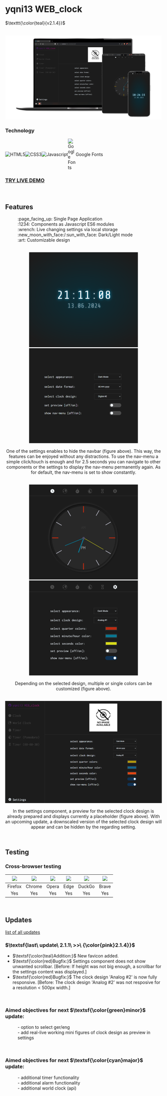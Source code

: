 # yqni13 WEB_clock
$\texttt{\color{teal}{v2.1.4}}$

<br>

<div align="center">
    <img alt="picture unable to display" src="assets/img/responsive_design.png">
</div>

### Technology 

<div style="display:flex; align-items:center;">
    <img alt="HTML5" src="https://img.shields.io/badge/-HTML5-E44D26?style=flat&logo=html5&logoColor=white">
    <img alt="CSS3" src="https://img.shields.io/badge/-CSS3-2965f1?style=flat&logo=css3&logoColor=white">
    <img alt="Javascript" src="https://img.shields.io/badge/-JavaScript-F0DB4F?style=flat&logo=javascript&logoColor=white">
    <img alt="Google Fonts" src="https://external-content.duckduckgo.com/iu/?u=https%3A%2F%2Flogos-world.net%2Fwp-content%2Fuploads%2F2021%2F03%2FGoogle-Fonts-Logo.png&f=1&nofb=1&ipt=570b1eadbf10850285149faa90b47496e415ec5daf70efb973248c194025a6a5&ipo=images" style="height:auto; width:5%">Google Fonts
</div>

### <a href="https://yqni13.github.io/WEB_clock">TRY LIVE DEMO</a>

<br>

## Features

<dl>
    <dd>:page_facing_up: Single Page Application</dd>
    <dd>:1234: Components as Javascript ES6 modules</dd>
    <dd>:wrench: Live changing settings via local storage</dd>
    <dd>:new_moon_with_face:/:sun_with_face: Dark/Light mode</dd>
    <dd>:art: Customizable design</dd>
</dl>

<br>

<div align="center">
    <img src="assets/img/screenshot_no-nav_clock.png">
    <img src="assets/img/screenshot_no-nav_settings.png">
</div>
<div align="center">
    <p>One of the settings enables to hide the navbar (figure above). This way, the features can be enjoyed without any distractions. To use the nav-menu a simple click/touch is enough and for 2.5 seconds you can navigate to other components or the settings to display the nav-menu permanently again. As for default, the nav-menu is set to show constantly.</p>
</div>

<br>

<div align="center">
    <img src="assets/img/screenshot_analog_clock.png">
    <img src="assets/img/screenshot_multiple-colors_settings.png">
</div>
<div align="center">
    <p>Depending on the selected design, multiple or single colors can be customized (figure above).</p>
</div>

<br>

<div align="center">
    <img src="assets/img/screenshot_big_resolution1.png">
</div>
<div align="center">
    <p>In the settings component, a preview for the selected clock design is already prepared and displays currently a placeholder (figure above). With an upcoming update, a downscaled version of the selected clock design will appear and can be hidden by the regarding setting.</p>
</div>

<br>

## Testing

### Cross-browser testing

<center>

<img src="assets/favicon/firefox_logo50.ico"> | <img src="assets/favicon/chrome_logo50.ico"> | <img src="assets/favicon/opera_logo50.ico"> | <img src="assets/favicon/edge_logo50.ico"> | <img src="assets/favicon/duckduckgo_logo50.ico"> | <img src="assets/favicon/brave_logo50.ico">
|:------:|:------:|:------:|:------:|:------:|:------:|
|Firefox | Chrome | Opera  | Edge   | DuckGo | Brave  |
|Yes     | Yes    | Yes    | Yes    | Yes    | Yes    |

</center>

<br>

## Updates

[list of all updates](docs/update_protocol.md)
### $\textsf{last\ update\ 2.1.1\ >>\ {\color{pink}2.1.4}}$

- $\textsf{\color{teal}Addition:}$ New favicon added.
- $\textsf{\color{red}Bugfix:}$ Settings component does not show unwanted scrollbar. [Before: If height was not big enough, a scrollbar for the settings content was displayed.]
- $\textsf{\color{red}Bugfix:}$ The clock design 'Analog #2' is now fully responsive. [Before: The clock design 'Analog #2' was not resposive for a resolution < 500px width.]

<br>

### Aimed objectives for next $\textsf{\color{green}minor}$ update:
<dl>
    <dd>- option to select ger/eng</dd>
    <dd>- add real-live working mini figures of clock design as preview in settings</dd>
</dl>

<br>

### Aimed objectives for next $\textsf{\color{cyan}major}$ update:
<dl>
    <dd>- additional timer functionality</dd>
    <dd>- additional alarm functionality</dd>
    <dd>- additional world clock (api)</dd>
</dl>